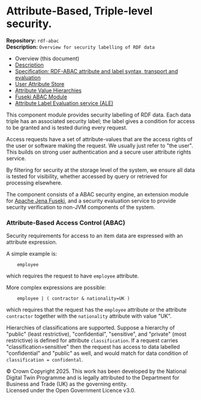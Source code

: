 # Attribute-Based, Triple-level security.
**Repository:** `rdf-abac`  
**Description:** `Overview for security labelling of RDF data`
<!-- SPDX-License-Identifier: OGL-UK-3.0 -->

* Overview (this document)
* [Description](abac-description.md)
* [Specification: RDF-ABAC attribute and label syntax, transport and evaluation](abac-specification.md)
* [User Attribute Store](abac-user-attribute-store.md)
* [Attribute Value Hierarchies](abac-hierarchies.md)
* [Fuseki ABAC Module](abac-fuseki.md)
* [Attribute Label Evaluation service (ALE)](abac-label-eval-service.md)

This component module provides security labelling of RDF data. 
Each data triple has an associated security label; the label
gives a condition for access to be granted and is tested
during every request.

Access requests have a set of attribute-values
that are the access rights of the user or software making the request.
We usually just refer to "the user".  This builds on strong user
authentication and a secure user attribute rights service.

By filtering for security at the storage level of the system, 
we ensure all data is tested for visibility,
whether accessed by query or retrieved for processing elsewhere.

The component consists of a ABAC security engine,
an extension module for [Apache Jena Fuseki](https://jena.apache.org/documentation/fuseki2/),
and a security evaluation service to provide security verification
to non-JVM components of the system.

### Attribute-Based Access Control (ABAC)

Security requirements for access to an item data are expressed with an
attribute expression.

A simple example is:
```
    employee
```
which requires the request to have `employee` attribute.

More complex expressions are possible: 
```
    employee | ( contractor & nationality=UK )
```
which requires that the request
has the `employee` attribute or the attribute `contractor` together with 
the `nationality` attribute with value "UK".

Hierarchies of classifications are supported. Suppose a hierarchy of 
"public" (least restrictive), "confidential", "sensitive", and 
"private" (most restrictive) is defined for attribute `classification`.
If a request carries  "classification=sensitive" then the request has access to
data labelled "confidential" and "public" as well, and would match for data
condition of `classification = confidental`.

© Crown Copyright 2025. This work has been developed by the National Digital Twin Programme and is legally attributed to the Department for Business and Trade (UK) as the
governing entity.  
Licensed under the Open Government Licence v3.0.
